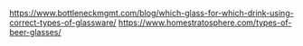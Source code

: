 https://www.bottleneckmgmt.com/blog/which-glass-for-which-drink-using-correct-types-of-glassware/
https://www.homestratosphere.com/types-of-beer-glasses/
